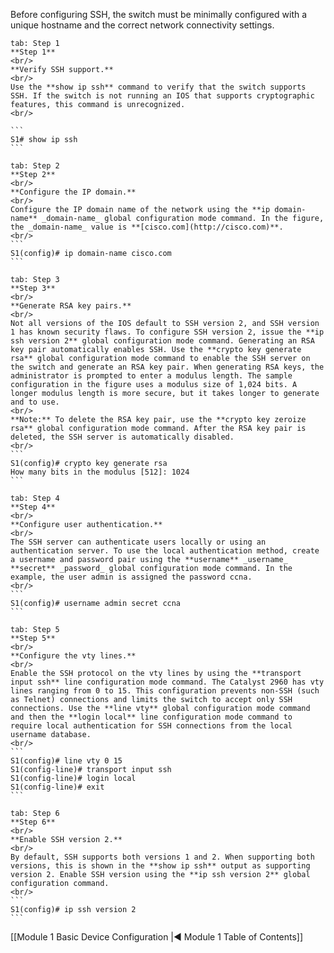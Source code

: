 Before configuring SSH, the switch must be minimally configured with a unique hostname and the correct network connectivity settings.

````tabs
tab: Step 1
**Step 1**
<br/>
**Verify SSH support.**
<br/>
Use the **show ip ssh** command to verify that the switch supports SSH. If the switch is not running an IOS that supports cryptographic features, this command is unrecognized. 
<br/>

```
S1# show ip ssh
```

tab: Step 2
**Step 2**
<br/>
**Configure the IP domain.**
<br/>
Configure the IP domain name of the network using the **ip domain-name** _domain-name_ global configuration mode command. In the figure, the _domain-name_ value is **[cisco.com](http://cisco.com)**.
<br/>
```
S1(config)# ip domain-name cisco.com
```

tab: Step 3
**Step 3**
<br/>
**Generate RSA key pairs.**
<br/>
Not all versions of the IOS default to SSH version 2, and SSH version 1 has known security flaws. To configure SSH version 2, issue the **ip ssh version 2** global configuration mode command. Generating an RSA key pair automatically enables SSH. Use the **crypto key generate rsa** global configuration mode command to enable the SSH server on the switch and generate an RSA key pair. When generating RSA keys, the administrator is prompted to enter a modulus length. The sample configuration in the figure uses a modulus size of 1,024 bits. A longer modulus length is more secure, but it takes longer to generate and to use.
<br/>
**Note:** To delete the RSA key pair, use the **crypto key zeroize rsa** global configuration mode command. After the RSA key pair is deleted, the SSH server is automatically disabled.
<br/>
```
S1(config)# crypto key generate rsa
How many bits in the modulus [512]: 1024
```

tab: Step 4
**Step 4**
<br/>
**Configure user authentication.**
<br/>
The SSH server can authenticate users locally or using an authentication server. To use the local authentication method, create a username and password pair using the **username** _username_ **secret** _password_ global configuration mode command. In the example, the user admin is assigned the password ccna.
<br/>
```
S1(config)# username admin secret ccna
```

tab: Step 5
**Step 5**
<br/>
**Configure the vty lines.**
<br/>
Enable the SSH protocol on the vty lines by using the **transport input ssh** line configuration mode command. The Catalyst 2960 has vty lines ranging from 0 to 15. This configuration prevents non-SSH (such as Telnet) connections and limits the switch to accept only SSH connections. Use the **line vty** global configuration mode command and then the **login local** line configuration mode command to require local authentication for SSH connections from the local username database.
<br/>
```
S1(config)# line vty 0 15
S1(config-line)# transport input ssh
S1(config-line)# login local
S1(config-line)# exit
```

tab: Step 6
**Step 6**
<br/>
**Enable SSH version 2.**
<br/>
By default, SSH supports both versions 1 and 2. When supporting both versions, this is shown in the **show ip ssh** output as supporting version 2. Enable SSH version using the **ip ssh version 2** global configuration command.
<br/>
```
S1(config)# ip ssh version 2
```

````

[[Module 1 Basic Device Configuration |◀ Module 1 Table of Contents]]